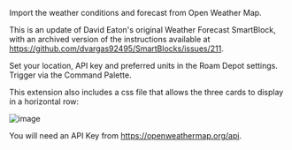 Import the weather conditions and forecast from Open Weather Map.

This is an update of David Eaton's original Weather Forecast SmartBlock, with an archived version of the instructions available at https://github.com/dvargas92495/SmartBlocks/issues/211.

Set your location, API key and preferred units in the Roam Depot settings. Trigger via the Command Palette.

This extension also includes a css file that allows the three cards to display in a horizontal row:

![image](https://user-images.githubusercontent.com/6857790/182787116-bd963122-5816-42b4-9a36-1cb6d3d860bd.png)

You will need an API Key from https://openweathermap.org/api.
